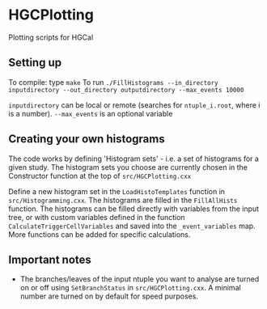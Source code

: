 # HGCPlotting
Plotting scripts for HGCal

## Setting up
To compile: type `make`
To run `./FillHistograms --in_directory inputdirectory --out_directory outputdirectory --max_events 10000`

`inputdirectory` can be local or remote (searches for `ntuple_i.root`, where i is a number).
`--max_events` is an optional variable

## Creating your own histograms

The code works by defining 'Histogram sets' - i.e. a set of histograms for a given study.
The histogram sets you choose are currently chosen in the Constructor function at the top of `src/HGCPlotting.cxx`

Define a new histogram set in the `LoadHistoTemplates` function in `src/Histogramming.cxx`.
The histograms are filled in the `FillAllHists` function.
The histograms can be filled directly with variables from the input tree, or with custom variables defined in the function `CalculateTriggerCellVariables` and saved into the `_event_variables` map. 
More functions can be added for specific calculations.

## Important notes
- The branches/leaves of the input ntuple you want to analyse are turned on or off using `SetBranchStatus` in `src/HGCPlotting.cxx`. A minimal number are turned on by default for speed purposes.
